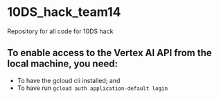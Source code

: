 # 10DS_hack_team14
Repository for all code for 10DS hack

## To enable access to the Vertex AI API from the local machine, you need:
* To have the gcloud cli installed; and
* To have run `gcloud auth application-default login`